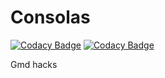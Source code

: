 # Consolas

[![Codacy Badge](https://api.codacy.com/project/badge/Grade/8302d150e66f4d1ab88f56d4a1d65d62)](https://app.codacy.com/gh/Mefewe/ConsoleNoClipGD?utm_source=github.com&utm_medium=referral&utm_content=Mefewe/ConsoleNoClipGD&utm_campaign=Badge_Grade)
[![Codacy Badge](https://api.codacy.com/project/badge/Grade/8302d150e66f4d1ab88f56d4a1d65d62)](https://app.codacy.com/gh/Mefewe/ConsoleNoClipGD?utm_source=github.com&utm_medium=referral&utm_content=Mefewe/ConsoleNoClipGD&utm_campaign=Badge_Grade)

Gmd hacks
